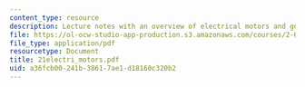 ```yaml
---
content_type: resource
description: Lecture notes with an overview of electrical motors and generators.
file: https://ol-ocw-studio-app-production.s3.amazonaws.com/courses/2-611-marine-power-and-propulsion-fall-2006/a36fcb00241b38617ae1d18160c320b2_21electri_motors.pdf
file_type: application/pdf
resourcetype: Document
title: 21electri_motors.pdf
uid: a36fcb00-241b-3861-7ae1-d18160c320b2
---
```

